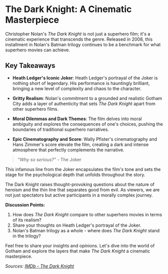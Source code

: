# The Dark Knight: A Cinematic Masterpiece

Christopher Nolan's *The Dark Knight* is not just a superhero film; it's a cinematic experience that transcends the genre. Released in 2008, this installment in Nolan's Batman trilogy continues to be a benchmark for what superhero movies can achieve.

## Key Takeaways

- **Heath Ledger's Iconic Joker**: Heath Ledger's portrayal of the Joker is nothing short of legendary. His performance is hauntingly brilliant, bringing a new level of complexity and chaos to the character.

- **Gritty Realism**: Nolan's commitment to a grounded and realistic Gotham City adds a layer of authenticity that sets *The Dark Knight* apart from other superhero films.

- **Moral Dilemmas and Dark Themes**: The film delves into moral ambiguity and explores the consequences of one's choices, pushing the boundaries of traditional superhero narratives.

- **Epic Cinematography and Score**: Wally Pfister's cinematography and Hans Zimmer's score elevate the film, creating a dark and intense atmosphere that perfectly complements the narrative.

> *"Why so serious?"* - The Joker

This infamous line from the Joker encapsulates the film's tone and sets the stage for the psychological depth that unfolds throughout the story.

The Dark Knight raises thought-provoking questions about the nature of heroism and the thin line that separates good from evil. As viewers, we are not just spectators but active participants in a morally complex journey.

**Discussion Points:**
1. How does *The Dark Knight* compare to other superhero movies in terms of its realism?
2. Share your thoughts on Heath Ledger's portrayal of the Joker.
3. Nolan's Batman trilogy as a whole - where does *The Dark Knight* stand in the trilogy?

Feel free to share your insights and opinions. Let's dive into the world of Gotham and explore the layers that make *The Dark Knight* a cinematic masterpiece.

*Sources: [IMDb - The Dark Knight](https://www.imdb.com/title/tt0468569/)*